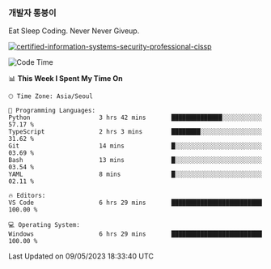 ### 개발자 통붕이
Eat Sleep Coding.
Never Never Giveup.

[![certified-information-systems-security-professional-cissp](https://user-images.githubusercontent.com/44606727/157613689-acd84ec6-5f8f-4e79-89d9-a8d51f033634.png)](https://www.credly.com/badges/f394a010-85a0-450b-9136-8043af01d71c/public_url)

<!--START_SECTION:waka-->
![Code Time](http://img.shields.io/badge/Code%20Time-1%2C536%20hrs%2047%20mins-blue)

📊 **This Week I Spent My Time On** 

```text
🕑︎ Time Zone: Asia/Seoul

💬 Programming Languages: 
Python                   3 hrs 42 mins       ██████████████░░░░░░░░░░░   57.17 % 
TypeScript               2 hrs 3 mins        ████████░░░░░░░░░░░░░░░░░   31.62 % 
Git                      14 mins             █░░░░░░░░░░░░░░░░░░░░░░░░   03.69 % 
Bash                     13 mins             █░░░░░░░░░░░░░░░░░░░░░░░░   03.54 % 
YAML                     8 mins              █░░░░░░░░░░░░░░░░░░░░░░░░   02.11 % 

🔥 Editors: 
VS Code                  6 hrs 29 mins       █████████████████████████   100.00 % 

💻 Operating System: 
Windows                  6 hrs 29 mins       █████████████████████████   100.00 % 
```


 Last Updated on 09/05/2023 18:33:40 UTC
<!--END_SECTION:waka-->
